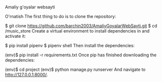 Amaliy g'oyalar websayti

O'rnatish
The first thing to do is to clone the repository:

$ git clone https://github.com/barchin2003/AmaliyGoyalarWebSayti.git
$ cd /music_store
Create a virtual environment to install dependencies in and activate it:

$ pip install pipenv
$ pipenv shell
Then install the dependencies:

(env)$ pip install -r requirements.txt
Once pip has finished downloading the dependencies:

(env)$ cd project
(env)$ python manage.py runserver
And navigate to http://127.0.0.1:8000/.
